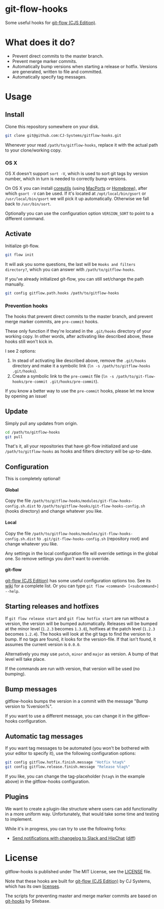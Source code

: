 git-flow-hooks
==============

Some useful hooks for [git-flow (CJS Edition)][1].

What does it do?
================

- Prevent direct commits to the master branch.
- Prevent merge marker commits.
- Automatically bump versions when starting a release or hotfix. Versions are generated, written to file and committed.
- Automatically specify tag messages.

Usage
=====

Install
-------

Clone this repository somewhere on your disk.

```sh
git clone git@github.com:CJ-Systems/gitflow-hooks.git
```

Whenever your read `/path/to/gitflow-hooks`, replace it with the actual path to your clone/working copy.

### OS X

OS X doesn't support `sort -V`, which is used to sort git tags by version number, which in turn is needed to correctly bump versions.

On OS X you can install [coreutils][6] (using [MacPorts][7] or [Homebrew][8]), after which `gsort -V` can be used.
If it's located at `/opt/local/bin/gsort` or `/usr/local/bin/gsort` we will pick it up automatically.
Otherwise we fall back to `/usr/bin/sort`.

Optionally you can use the configuration option `VERSION_SORT` to point to a different command.

Activate
--------

Initialize git-flow.

```sh
git flow init
```

It will ask you some questions, the last will be `Hooks and filters directory?`, which you can answer with `/path/to/gitflow-hooks`.

If you've already initialized git-flow, you can still set/change the path manually.

```sh
git config gitflow.path.hooks /path/to/gitflow-hooks
```

### Prevention hooks

The hooks that prevent direct commits to the master branch, and prevent merge marker commits, are `pre-commit` hooks.

These only function if they're located in the `.git/hooks` directory of your working copy.
In other words, after activating like described above, these hooks still won't kick in.

I see 2 options:

1. In stead of activating like described above, remove the `.git/hooks` directory and make it a symbolic link (`ln -s /path/to/gitflow-hooks .git/hooks`).
2. Create a symbolic link to the `pre-commit` file (`ln -s /path/to/git-flow-hooks/pre-commit .git/hooks/pre-commit`).

If you know a better way to use the `pre-commit` hooks, please let me know by opening an issue!

Update
------

Simply pull any updates from origin.

```sh
cd /path/to/gitflow-hooks
git pull
```

That's it, all your repositories that have git-flow initialized and use `/path/to/gitflow-hooks` as hooks and filters directory will be up-to-date.

Configuration
-------------

This is completely optional!

#### Global

Copy the file `/path/to/gitflow-hooks/modules/git-flow-hooks-config.sh.dist` to `/path/to/gitflow-hooks/git-flow-hooks-config.sh` (hooks directory) and change whatever you like.

#### Local

Copy the file `/path/to/gitflow-hooks/modules/git-flow-hooks-config.sh.dist` to `.git/git-flow-hooks-config.sh` (repository root) and change whatever you like.

Any settings in the local configuration file will override settings in the global one. So remove settings you _don't_ want to override.

#### git-flow

[git-flow (CJS Edition)][1] has some useful configuration options too.
See its [wiki][5] for a complete list.
Or you can type `git flow <command> [<subcommand>] --help`.

Starting releases and hotfixes
------------------------------

If `git flow release start` and `git flow hotfix start` are run without a version, the version will be bumped automatically.
Releases will be bumped at the minor level (`1.2.3` becomes `1.3.0`), hotfixes at the patch level (`1.2.3` becomes `1.2.4`).
The hooks will look at the git tags to find the version to bump.
If no tags are found, it looks for the version-file.
If that isn't found, it assumes the current version is `0.0.0`.

Alternatively you may use `patch`, `minor` and `major` as version.
A bump of that level will take place.

If the commands are run with version, that version will be used (no bumping).

Bump messages
-------------

gitflow-hooks bumps the version in a commit with the message "Bump version to %version%".

If you want to use a different message, you can change it in the gitflow-hooks configuration.

Automatic tag messages
----------------------

If you want tag messages to be automated (you won't be bothered with your editor to specify it), use the following configuration options:

```sh
git config gitflow.hotfix.finish.message "Hotfix %tag%"
git config gitflow.release.finish.message "Release %tag%"
```

If you like, you can change the tag-placeholder (`%tag%` in the example above) in the gitflow-hooks configuration.

Plugins
-------

We want to create a plugin-like structure where users can add functionality in a more uniform way.
Unfortunately, that would take some time and testing to implement.

While it's in progress, you can try to use the following forks:

* [Send notifications with changelog to Slack and HipChat](https://github.com/exAspArk/git-flow-hooks/tree/notify#sending-notifications) ([diff](https://github.com/CJ-Systems/gitflow-hooks/compare/master...exAspArk:notify))

License
=======

gitflow-hooks is published under The MIT License, see the [LICENSE][2] file.

Note that these hooks are built for [git-flow (CJS Edition)][1] by CJ Systems, which has its own [licenses][3].

The scripts for preventing master and merge marker commits are based on [git-hooks][4] by Sitebase.

[1]: https://github.com/CJ-Systems/gitflow-cjs
[2]: https://github.com/CJ-Systems/gitflow-hooks/blob/master/LICENSE
[3]: https://github.com/CJ-Systems/gitflow-cjs/blob/master/LICENSE
[4]: https://github.com/Sitebase/git-hooks
[5]: https://github.com/CJ-Systems/gitflow-cjs/wiki/Reference:-Configuration
[6]: http://www.gnu.org/software/coreutils
[7]: http://www.macports.org/
[8]: http://brew.sh/
